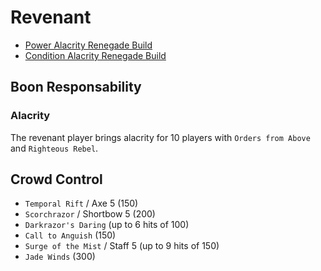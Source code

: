 # Revenant

- [Power Alacrity Renegade Build](http://gw2skills.net/editor/?PmxAwyZlxQLMPaj1RaMOKjRSjMCygJzl9rH-zRRYbhCAHdk/lRFVQ6pgtHkwYP8W0fGA-e)
- [Condition Alacrity Renegade Build](http://gw2skills.net/editor/?PmxAkeVlhQLsIajJRaMIKjBSjMBygjul/TH-zxIY1oj/UiTBEpEoSRQuCBPeQCi9wrBEfVA-e)

## Boon Responsability

### Alacrity

The revenant player brings alacrity for
10 players with `Orders from Above` and `Righteous Rebel`.

## Crowd Control

- `Temporal Rift` / Axe 5 (150)
- `Scorchrazor` / Shortbow 5 (200)
- `Darkrazor's Daring` (up to 6 hits of 100)
- `Call to Anguish` (150)
- `Surge of the Mist` / Staff 5 (up to 9 hits of 150)
- `Jade Winds` (300)